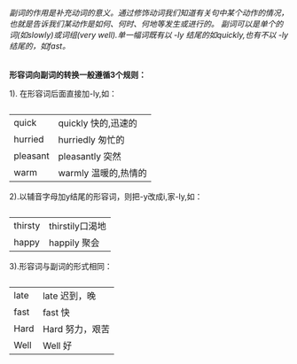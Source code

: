 <!-- 副词 -->
  <h6>副词的作用是补充动词的意义。通过修饰动词我们知道有关句中某个动作的情况，也就是告诉我们某动作是如何、何时、何地等发生或进行的。
  副词可以是单个的词(如slowly)或词组(very well).单一幅词既有以 -ly 结尾的如quickly,也有不以 -ly 结尾的，如fast。</h6>
<strong>形容词向副词的转换一般遵循3个规则：</strong>
 </p>
 1). 在形容词后面直接加-ly,如：
<table>
	<caption></caption>
	<tr>
	  <td>quick</td>
	  <td>quickly 快的,迅速的</td>
	</tr>
	<tr>
	  <td>hurried</td>
	  <td>hurriedly  匆忙的</td>
	</tr>
	<tr>
	  <td>pleasant</td>
	  <td>pleasantly 突然</td>
	</tr>
	<tr>
	  <td>warm</td>
	  <td>warmly 温暖的,热情的</td>
	</tr>
</table>

 2).以辅音字母加y结尾的形容词，则把-y改成i,家-ly,如：
 <table>
	<caption></caption>
	<tr>
	  <td>thirsty</td>
	  <td>thirstily口渴地 </td>
	</tr>
	<tr>
	  <td>happy</td>
	  <td>happily 聚会</td>
	</tr>
</table>
 3).形容词与副词的形式相同：
  <table>
	<caption></caption>
	<tr>
	  <td>late</td>
	  <td>late  迟到，晚 </td>
	</tr>
	<tr>
	  <td>fast</td>
	  <td>fast 快</td>
	</tr>
	<tr>
	  <td>Hard</td>
	  <td>Hard 努力，艰苦</td>
	</tr>
	<tr>
	  <td>Well</td>
	  <td>Well 好</td>
	</tr>
</table>